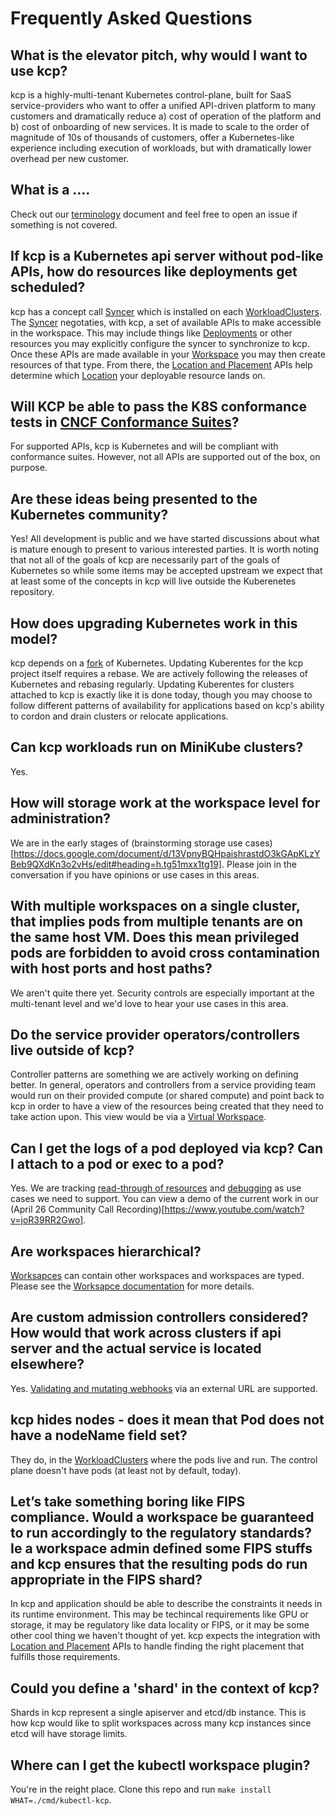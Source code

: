 # Frequently Asked Questions

## What is the elevator pitch, why would I want to use kcp?

kcp is a highly-multi-tenant Kubernetes control-plane, built for SaaS service-providers who want to offer a unified API-driven platform to many customers and dramatically reduce a) cost of operation of the platform and b) cost of onboarding of new services. It is made to scale to the order of magnitude of 10s of thousands of customers, offer a Kubernetes-like experience including execution of workloads, but with dramatically lower overhead per new customer.

## What is a ....

Check out our [terminology](https://github.com/kcp-dev/kcp/blob/main/docs/terminology.md) document and feel free to open an issue if something is not covered.


## If kcp is a Kubernetes api server without pod-like APIs, how do resources like deployments get scheduled?

kcp has a concept call [Syncer](https://github.com/kcp-dev/kcp/blob/main/docs/terminology.md#syncer) which is installed on each [WorkloadClusters](https://github.com/kcp-dev/kcp/blob/main/docs/terminology.md#workload-cluster). The [Syncer](https://github.com/kcp-dev/kcp/blob/main/docs/terminology.md#syncer) negotaties, with kcp, a set of available APIs to make accessible in the workspace. This may include things like [Deployments](https://kubernetes.io/docs/concepts/workloads/controllers/deployment/) or other resources you may explicitly configure the syncer to synchronize to kcp. Once these APIs are made available in your [Workspace](https://github.com/kcp-dev/kcp/blob/main/docs/terminology.md#workspace) you may then create resources of that type. From there, the [Location and Placement](https://github.com/kcp-dev/kcp/blob/main/docs/terminology.md#location) APIs help determine which [Location](https://github.com/kcp-dev/kcp/blob/main/docs/terminology.md#location) your deployable resource lands on.

## Will KCP be able to pass the K8S conformance tests in [CNCF Conformance Suites](https://www.cncf.io/certification/software-conformance/)?

For supported APIs, kcp is Kubernetes and will be compliant with conformance suites.  However, not all APIs are supported out of the box, on purpose.

## Are these ideas being presented to the Kubernetes community?

Yes! All development is public and we have started discussions about what is mature enough to present to various interested parties. It is worth noting that not all of the goals of kcp are necessarily part of the goals of Kubernetes so while some items may be accepted upstream we expect that at least some of the concepts in kcp will live outside the Kuberenetes repository.

## How does upgrading Kubernetes work in this model?

kcp depends on a [fork](https://github.com/kcp-dev/kubernetes) of Kubernetes. Updating Kuberentes for the kcp project itself requires a rebase. We are actively following the releases of Kubernetes and rebasing regularly. Updating Kuberentes for clusters attached to kcp is exactly like it is done today, though you may choose to follow different patterns of availability for applications based on kcp's ability to cordon and drain clusters or relocate applications.

## Can kcp workloads run on MiniKube clusters?

Yes.

## How will storage work at the workspace level for administration?

We are in the early stages of (brainstorming storage use cases)[https://docs.google.com/document/d/13VpnyBQHpaishrastdO3kGApKLzYBeb9QXdKn3o2vHs/edit#heading=h.tg51mxx1tg19]. Please join in the conversation if you have opinions or use cases in this areas.

## With multiple workspaces on a single cluster, that implies pods from multiple tenants are on the same host VM. Does this mean privileged pods are forbidden to avoid cross contamination with host ports and host paths?

We aren't quite there yet. Security controls are especially important at the multi-tenant level and we'd love to hear your use cases in this area.

## Do the service provider operators/controllers live outside of kcp?

Controller patterns are something we are actively working on defining better.  In general, operators and controllers from a service providing team would run on their provided compute (or shared compute) and point back to kcp in order to have a view of the resources being created that they need to take action upon. This view would be via a [Virtual Workspace](https://github.com/kcp-dev/kcp/blob/main/docs/virtual-workspaces.md).

## Can I get the logs of a pod deployed via kcp? Can I attach to a pod or exec to a pod?

Yes. We are tracking [read-through of resources](https://github.com/kcp-dev/kcp/issues/25) and [debugging](https://github.com/kcp-dev/kcp/issues/521) as use cases we need to support. You can view a demo of the current work in our (April 26 Community Call Recording)[https://www.youtube.com/watch?v=joR39RR2Gwo].

## Are workspaces hierarchical?

[Worksapces](https://github.com/kcp-dev/kcp/blob/main/docs/workspaces.md) can contain other workspaces and workspaces are typed. Please see the [Worksapce documentation](https://github.com/kcp-dev/kcp/blob/main/docs/workspaces.md) for more details.

## Are custom admission controllers considered? How would that work across clusters if api server and the actual service is located elsewhere?

Yes. [Validating and mutating webhooks](https://github.com/kcp-dev/kcp/pull/818) via an external URL are supported.

## kcp hides nodes - does it mean that Pod does not have a nodeName field set?

They do, in the [WorkloadClusters](https://github.com/kcp-dev/kcp/blob/main/docs/terminology.md#workload-cluster) where the pods live and run. The control plane doesn't have pods (at least not by default, today).

## Let’s take something boring like FIPS compliance. Would a workspace be guaranteed to run accordingly to the regulatory standards? Ie a workspace admin defined some FIPS stuffs and kcp ensures that the resulting pods do run appropriate in the FIPS shard?

In kcp and application should be able to describe the constraints it needs in its runtime environment. This may be techincal requirements like GPU or storage, it may be regulatory like data locality or FIPS, or it may be some other cool thing we haven't thought of yet. kcp expects the integration with [Location and Placement](https://github.com/kcp-dev/kcp/blob/main/docs/terminology.md#location) APIs to handle finding the right placement that fulfills those requirements.

## Could you define a 'shard' in the context of kcp?

Shards in kcp represent a single apiserver and etcd/db instance.  This is how kcp would like to split workspaces across many kcp instances since etcd will have storage limits.

## Where can I get the kubectl workspace plugin?

You're in the reight place. Clone this repo and run `make install WHAT=./cmd/kubectl-kcp`.

